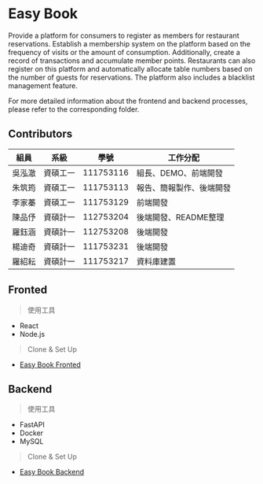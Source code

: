 # Easy Book
Provide a platform for consumers to register as members for restaurant reservations. Establish a membership system on the platform based on the frequency of visits or the amount of consumption. Additionally, create a record of transactions and accumulate member points. Restaurants can also register on this platform and automatically allocate table numbers based on the number of guests for reservations. The platform also includes a blacklist management feature.

For more detailed information about the frontend and backend processes, please refer to the corresponding folder.

## Contributors

| 組員   | 系級     | 學號      | 工作分配                       |
|--------|----------|-----------|--------------------------------|
| 吳泓澈 | 資碩工一 | 111753116 | 組長、DEMO、前端開發           |
| 朱筑筠 | 資碩工一 | 111753113 | 報告、簡報製作、後端開發             |
| 李家蓁 | 資碩工一 | 111753129 | 前端開發                     |
| 陳品伃 | 資碩計一 | 112753204 | 後端開發、README整理          |
| 羅鈺涵 | 資碩計一 | 112753208 | 後端開發                       |
| 楊迪奇 | 資碩計一 | 111753231 | 後端開發                        |
| 羅紹耘 | 資碩計一 | 111753217 | 資料庫建置                       |

## Fronted
> 使用工具
* React
* Node.js

> Clone & Set Up
* [Easy Book Fronted](https://github.com/Hunter107306009/Easy_book/tree/main/EasyBookFrontend)

## Backend
> 使用工具
* FastAPI
* Docker
* MySQL

> Clone & Set Up
* [Easy Book Backend](https://github.com/Hunter107306009/Easy_book/tree/main/EasyBookBackend)
